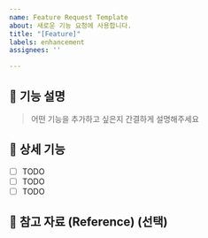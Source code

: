 ```yaml
---
name: Feature Request Template
about: 새로운 기능 요청에 사용합니다.
title: "[Feature]"
labels: enhancement
assignees: ''

---
```


## 📌 기능 설명

> 어떤 기능을 추가하고 싶은지 간결하게 설명해주세요

## 📌 상세 기능

- [ ] TODO
- [ ] TODO
- [ ] TODO 

## 📌 참고 자료 (Reference) (선택)
